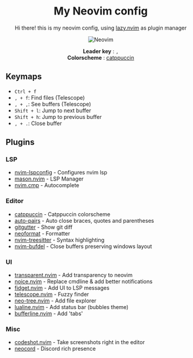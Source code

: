 <div align="center">

# My Neovim config

Hi there! this is my neovim config, using [lazy.nvim](https://github.com/folke/lazy.nvim) as plugin manager

![Neovim](https://img.shields.io/badge/NeoVim-%2357A143.svg?&style=for-the-badge&logo=neovim&logoColor=white)

**Leader key** : `,` <br>
**Colorscheme** : [catppuccin](https://github.com/catppuccin/nvim) <br>

</div>

## Keymaps

- `Ctrl + f`
- `, + f`: Find files (Telescope)
- `, + ,`: See buffers (Telescope)
- `Shift + l`: Jump to next buffer
- `Shift + h`: Jump to previous buffer
- `, + .`: Close buffer

## Plugins

### LSP
- [nvim-lspconfig](https://github.com/neovim/nvim-lspconfig) - Configures nvim lsp
- [mason.nvim](https://github.com/williamboman/mason.nvim) - LSP Manager
- [nvim.cmp](https://github.com/hrsh7th/nvim-cmp) - Autocomplete 

### Editor
- [catppuccin](https://github.com/catppuccin/nvim) - Catppuccin colorscheme
- [auto-pairs](https://github.com/jiangmiao/auto-pairs) - Auto close braces, quotes and parentheses
- [gitgutter](https://github.com/airblade/vim-gitgutter) - Show git diff
- [neoformat](https://github.com/sbdchd/neoformat) - Formatter
- [nvim-treesitter](https://github.com/nvim-treesitter/nvim-treesitter) - Syntax highlighting
- [nvim-bufdel](https://github.com/ojroques/nvim-bufdel) - Close buffers preserving windows layout

### UI
- [transparent.nvim](https://github.com/xiyaowong/transparent.nvim) - Add transparency to neovim
- [noice.nvim](https://github.com/folke/noice.nvim) - Replace cmdline & add better notifications
- [fidget.nvim](https://github.com/j-hui/fidget.nvim) - Add UI to LSP messages
- [telescope.nvim](https://github.com/nvim-telescope/telescope.nvim) - Fuzzy finder
- [neo-tree.nvim](https://github.com/nvim-neo-tree/neo-tree.nvim) - Add file explorer
- [lualine.nvim](https://github.com/nvim-lualine/lualine.nvim) - Add status bar (bubbles theme)
- [bufferline.nvim](https://github.com/akinsho/bufferline.nvim) - Add 'tabs' 

### Misc
- [codeshot.nvim](https://github.com/SergioRibera/codeshot.nvim) - Take screenshots right in the editor 
- [neocord](https://github.com/IogaMaster/neocord) - Discord rich presence